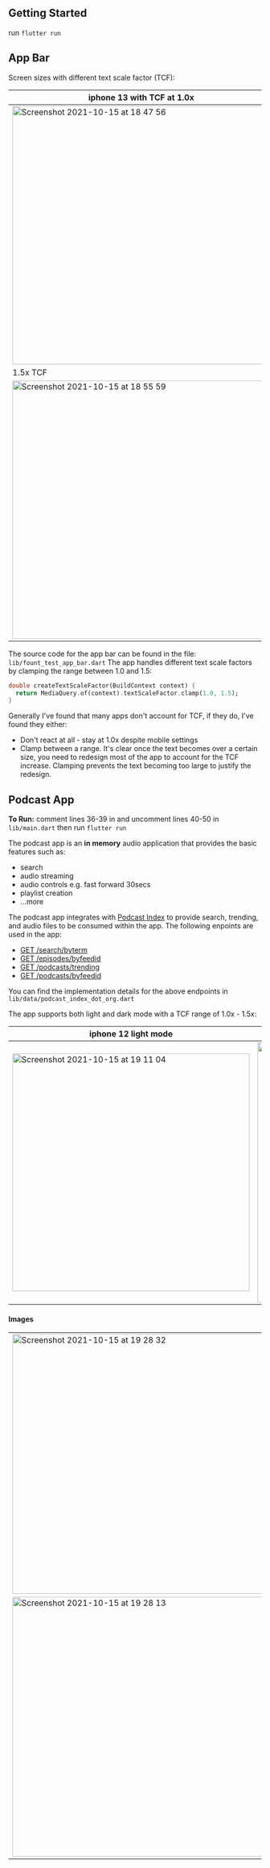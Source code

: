 ## Getting Started

run `flutter run` 

## App Bar

Screen sizes with different text scale factor (TCF):

| iphone 13 with TCF at 1.0x | iphone 18 with TCF at 1.0x |
| ----------- | ----------- |
|<img width="513" alt="Screenshot 2021-10-15 at 18 47 56" src="https://user-images.githubusercontent.com/45692434/137531442-ad6418e5-939f-40c4-9ec6-6b8f5620ad97.png">|<img width="513" alt="Screenshot 2021-10-15 at 18 55 03" src="https://user-images.githubusercontent.com/45692434/137531644-41b28401-49fd-4d16-adc7-d72b0dbddcd3.png">|
|1.5x TCF| 1.5x TCF|
|<img width="513" alt="Screenshot 2021-10-15 at 18 55 59" src="https://user-images.githubusercontent.com/45692434/137531804-03d6692e-16b4-4743-9911-a9ac0998de8b.png">|<img width="513" alt="Screenshot 2021-10-15 at 18 56 12" src="https://user-images.githubusercontent.com/45692434/137531817-4948f63e-2e9d-4fb2-873c-c9ca8a65dc95.png">|

The source code for the app bar can be found in the file: `lib/fount_test_app_bar.dart`
The app handles different text scale factors by clamping the range between 1.0 and 1.5:

```dart
double createTextScaleFactor(BuildContext context) {
  return MediaQuery.of(context).textScaleFactor.clamp(1.0, 1.5);
}
```
Generally I've found that many apps don't account for TCF, if they do, I've found they either:
- Don't react at all - stay at 1.0x despite mobile settings
- Clamp between a range. It's clear once the text becomes over a certain size, you need to redesign most of the app to account for the TCF increase. Clamping prevents the text becoming too large to justify the redesign.


## Podcast App

**To Run:** comment lines 36-39 in and uncomment lines 40-50 in `lib/main.dart` then run `flutter run`

The podcast app is an **in memory** audio application that provides the basic features such as:
- search
- audio streaming
- audio controls e.g. fast forward 30secs
- playlist creation
- ...more

The podcast app integrates with [Podcast Index](https://podcastindex.org/) to provide search, trending, and audio files to be consumed within the app.
The following enpoints are used in the app:
- [GET /search/byterm](https://podcastindex-org.github.io/docs-api/#get-/search/byterm)
- [GET /episodes/byfeedid](https://podcastindex-org.github.io/docs-api/#get-/episodes/byfeedid)
- [GET /podcasts/trending](https://podcastindex-org.github.io/docs-api/#get-/podcasts/trending)
- [GET /podcasts/byfeedid](https://podcastindex-org.github.io/docs-api/#get-/podcasts/byfeedid)

You can find the implementation details for the above endpoints in `lib/data/podcast_index_dot_org.dart`


The app supports both light and dark mode with a TCF range of 1.0x - 1.5x:

| iphone 12 light mode | iphone 12 dark mode |
| ----------- | ----------- |
|<img width="472" alt="Screenshot 2021-10-15 at 19 11 04" src="https://user-images.githubusercontent.com/45692434/137534248-0ee83897-e3c0-4f99-82df-b44c26812f86.png">|<img width="516" alt="Screenshot 2021-10-15 at 19 19 16" src="https://user-images.githubusercontent.com/45692434/137534314-9350dc39-57ca-4151-b8a5-04f5aae00f93.png">|


#### Images
||||
| ----------- | ----------- | ----------- |
|<img width="516" alt="Screenshot 2021-10-15 at 19 28 32" src="https://user-images.githubusercontent.com/45692434/137535612-68f128ee-0abf-4daa-a6f3-0c024902d1e9.png">|<img width="516" alt="Screenshot 2021-10-15 at 19 27 07" src="https://user-images.githubusercontent.com/45692434/137535625-9581c4e4-86ce-4c1c-bb2a-dc1d32b209a7.png">|<img width="472" alt="Screenshot 2021-10-15 at 19 24 38" src="https://user-images.githubusercontent.com/45692434/137535643-b46385a0-9c81-43cf-a9e4-a20af4bba1c3.png">|<img width="472" alt="Screenshot 2021-10-15 at 19 24 38" src="https://user-images.githubusercontent.com/45692434/137535643-b46385a0-9c81-43cf-a9e4-a20af4bba1c3.png">|<img width="516" alt="Screenshot 2021-10-15 at 19 25 41" src="https://user-images.githubusercontent.com/45692434/137535682-b47399bf-dba7-4149-903d-1da6bfbe4e0a.png">|<img width="516" alt="Screenshot 2021-10-15 at 19 26 33" src="https://user-images.githubusercontent.com/45692434/137535705-3a35c298-d360-4007-9e53-7b20f41a53d1.png">|
<img width="516" alt="Screenshot 2021-10-15 at 19 28 13" src="https://user-images.githubusercontent.com/45692434/137535716-8b8cc202-db3f-4270-afff-e5e30d4d9a1a.png">|<img width="516" alt="Screenshot 2021-10-15 at 19 35 21" src="https://user-images.githubusercontent.com/45692434/137536205-2fc0d433-690b-4399-8c95-4e319f667536.png">|<img width="516" alt="Screenshot 2021-10-15 at 19 35 37" src="https://user-images.githubusercontent.com/45692434/137536242-07480a44-8db8-4748-8a79-8142dd5d42fe.png">|







